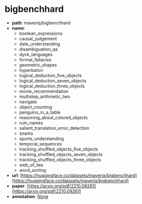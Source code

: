 
# bigbenchhard
+ **path**: maveriq/bigbenchhard  
+ **name**: 
    + boolean_expressions
    + causal_judgement
    + date_understanding
    + disambiguation_qa
    + dyck_languages
    + formal_fallacies
    + geometric_shapes
    + hyperbaton
    + logical_deduction_five_objects
    + logical_deduction_seven_objects
    + logical_deduction_three_objects
    + movie_recommendation
    + multistep_arithmetic_two
    + navigate
    + object_counting
    + penguins_in_a_table
    + reasoning_about_colored_objects
    + ruin_names
    + salient_translation_error_detection
    + snarks
    + sports_understanding
    + temporal_sequences
    + tracking_shuffled_objects_five_objects
    + tracking_shuffled_objects_seven_objects
    + tracking_shuffled_objects_three_objects
    + web_of_lies
    + word_sorting 
+ **url**: [https://huggingface.co/datasets/maveriq/bigbenchhard](https://huggingface.co/datasets/maveriq/bigbenchhard)  
+ **paper**: [https://arxiv.org/pdf/2210.09261](https://arxiv.org/pdf/2210.09261)  
+ **annotation**: [None](None)
